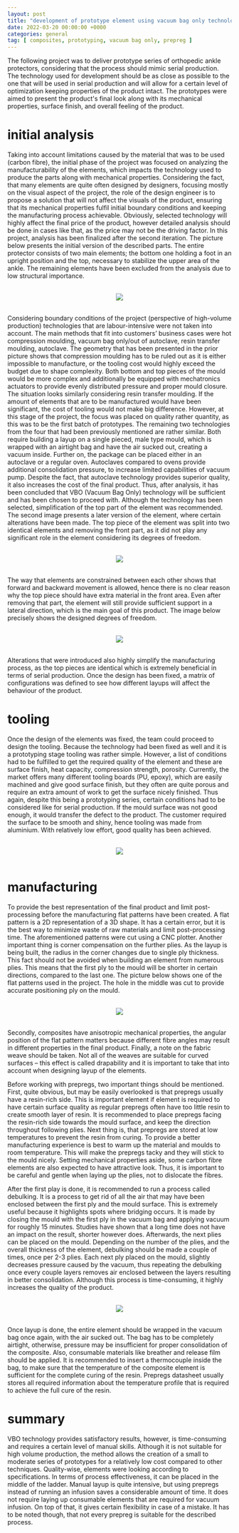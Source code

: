 ```yaml
---
layout: post
title: "development of prototype element using vacuum bag only technology."
date: 2022-03-20 00:00:00 +0000
categories: general
tag: [ composites, prototyping, vacuum bag only, prepreg ]
---
```


The following project was to deliver prototype series of orthopedic ankle protectors, considering that the process
should mimic serial production.
The technology used for development should be as close as possible to the one that will be used in serial production and
will allow for a certain level of optimization keeping properties of the product intact.
The prototypes were aimed to present the product's final look along with its mechanical properties, surface finish, and
overall feeling of the product.

# initial analysis

Taking into account limitations caused by the material that was to be used (carbon fibre), the initial phase of the
project was focused on analyzing the manufacturability of the elements,
which impacts the technology used to produce the parts along with mechanical properties. Considering the fact, that many
elements are quite often designed by designers,
focusing mostly on the visual aspect of the project, the role of the design engineer is to propose a solution that will
not affect the visuals of the product,
ensuring that its mechanical properties fulfil initial boundary conditions and keeping the manufacturing process
achievable. Obviously,
selected technology will highly affect the final price of the product, however detailed analysis should be done in cases
like that, as the price may not be the driving factor.
In this project, analysis has been finalized after the second iteration. The picture below presents the initial version
of the described parts. The entire protector consists of two main elements;
the bottom one holding a foot in an upright position and the top, necessary to stabilize the upper area of the ankle.
The remaining elements have been excluded from the analysis due to low structural importance.

<br>
<center>
<img src="https://raw.githubusercontent.com/furmanp/my-personal-website/6b45c1c80cd0e60d29031cbaa3f3412a06e61a56/_posts/2022-03-21-composite-element-using-VBO/assets/image-1.png">
</center><br>


Considering boundary conditions of the project (perspective of high-volume production) technologies that are
labour-intensive were not taken into account.
The main methods that fit into customers’ business cases were hot compression moulding, vacuum bag only/out of
autoclave, resin transfer moulding, autoclave.
The geometry that has been presented in the prior picture shows that compression moulding has to be ruled out as it is
either impossible to manufacture,
or the tooling cost would highly exceed the budget due to shape complexity. Both bottom and top pieces of the mould
would be more complex and additionally be
equipped with mechatronics actuators to provide evenly distributed pressure and proper mould closure. The situation
looks similarly considering resin transfer moulding.
If the amount of elements that are to be manufactured would have been significant, the cost of tooling would not make
big difference. However, at this stage of the project,
the focus was placed on quality rather quantity, as this was to be the first batch of prototypes.
The remaining two technologies from the four that had been previously mentioned are rather similar.
Both require building a layup on a single pieced, male type mould, which is wrapped with an airtight bag and have the
air sucked out, creating a vacuum inside.
Further on, the package can be placed either in an autoclave or a regular oven. Autoclaves compared to ovens provide
additional consolidation pressure, to increase limited capabilities of vacuum pump.
Despite the fact, that autoclave technology provides superior quality, it also increases the cost of the final product.
Thus, after analysis, it has been concluded that VBO (Vacuum Bag Only) technology will be sufficient and has been chosen
to proceed with.
Although the technology has been selected, simplification of the top part of the element was recommended. The second
image presents a later version of the element,
where certain alterations have been made. The top piece of the element was split into two identical elements and
removing the front part, as it did not play any
significant role in the element considering its degrees of freedom.

<br>
<center>
<img src="https://raw.githubusercontent.com/furmanp/my-personal-website/6b45c1c80cd0e60d29031cbaa3f3412a06e61a56/_posts/2022-03-21-composite-element-using-VBO/assets/image-2.png">
</center><br>


The way that elements are constrained between each other shows that forward and backward movement is allowed, hence
there is no clear reason why the top piece should have extra material in the front area.
Even after removing that part, the element will still provide sufficient support in a lateral direction, which is the
main goal of this product.
The image below precisely shows the designed degrees of freedom.

<br>
<center>
<img src="https://raw.githubusercontent.com/furmanp/my-personal-website/6b45c1c80cd0e60d29031cbaa3f3412a06e61a56/_posts/2022-03-21-composite-element-using-VBO/assets/image-3.png">
</center><br>


Alterations that were introduced also highly simplify the manufacturing process, as the top pieces are identical which
is extremely beneficial in terms of serial production.
Once the design has been fixed, a matrix of configurations was defined to see how different layups will affect the
behaviour of the product.

# tooling

Once the design of the elements was fixed, the team could proceed to design the tooling. Because the technology had been
fixed as well and it is a prototyping stage tooling was rather simple.
However, a list of conditions had to be fulfilled to get the required quality of the element and these are surface
finish, heat capacity, compression strength, porosity.
Currently, the market offers many different tooling boards (PU, epoxy), which are easily machined and give good surface
finish,
but they often are quite porous and require an extra amount of work to get the surface nicely finished.
Thus again, despite this being a prototyping series, certain conditions had to be considered like for serial production.
If the mould surface was not good enough,
it would transfer the defect to the product. The customer required the surface to be smooth and shiny, hence tooling was
made from aluminium. With relatively low effort, good quality has been achieved.

<br>
<center>
<img src="https://raw.githubusercontent.com/furmanp/my-personal-website/6b45c1c80cd0e60d29031cbaa3f3412a06e61a56/_posts/2022-03-21-composite-element-using-VBO/assets/image-4.png">
</center><br>

# manufacturing

To provide the best representation of the final product and limit post-processing before the manufacturing flat patterns
have been created.
A flat pattern is a 2D representation of a 3D shape. It has a certain error, but it is the best way to minimize waste of
raw materials and limit post-processing time.
The aforementioned patterns were cut using a CNC plotter.
Another important thing is corner compensation on the further plies. As the layup is being built, the radius in the
corner changes due to single ply thickness.
This fact should not be avoided when building an element from numerous plies. This means that the first ply to the mould
will be shorter in certain directions, compared to the last one.
The picture below shows one of the flat patterns used in the project. The hole in the middle was cut to provide accurate
positioning ply on the mould.

<br>
<center>
<img src="https://raw.githubusercontent.com/furmanp/my-personal-website/6b45c1c80cd0e60d29031cbaa3f3412a06e61a56/_posts/2022-03-21-composite-element-using-VBO/assets/image-5.png">
</center><br>

Secondly, composites have anisotropic mechanical properties, the angular position of the flat pattern matters because
different fibre angles may result in different properties in the final product.
Finally, a note on the fabric weave should be taken. Not all of the weaves are suitable for curved surfaces – this
effect is called drapability and it is important to take that into account when designing layup of the elements.

Before working with prepregs, two important things should be mentioned. First, quite obvious, but may be easily
overlooked is that prepregs usually have a resin-rich side.
This is important element if element is required to have certain surface quality as regular prepregs often have too
little resin to create smooth layer of resin.
It is recommended to place prepregs facing the resin-rich side towards the mould surface, and keep the direction
throughout following plies.
Next thing is, that prepregs are stored at low temperatures to prevent the resin from curing. To provide a better
manufacturing experience is best to warm up the material and moulds to room temperature.
This will make the prepregs tacky and they will stick to the mould nicely.
Setting mechanical properties aside, some carbon fibre elements are also expected to have attractive look. Thus, it is
important to be careful and gentle when laying up the plies, not to dislocate the fibres.

After the first play is done, it is recommended to run a process called debulking. It is a process to get rid of all the
air that may have been enclosed between the first ply and the mould surface.
This is extremely useful because it highlights spots where bridging occurs. It is made by closing the mould with the
first ply in the vacuum bag and applying vacuum for roughly 15 minutes.
Studies have shown that a long time does not have an impact on the result, shorter however does. Afterwards, the next
plies can be placed on the mould.
Depending on the number of the plies, and the overall thickness of the element, debulking should be made a couple of
times, once per 2-3 plies. Each next ply placed on the mould, slightly decreases pressure caused
by the vacuum, thus repeating the debulking once every couple layers removes air enclosed between the layers resulting
in better consolidation.
Although this process is time-consuming,
it highly increases the quality of the product.

<br>
<center>
<img src="https://raw.githubusercontent.com/furmanp/my-personal-website/6b45c1c80cd0e60d29031cbaa3f3412a06e61a56/_posts/2022-03-21-composite-element-using-VBO/assets/image-6.jpg">
</center><br>

Once layup is done, the entire element should be wrapped in the vacuum bag once again, with the air sucked out. The bag
has to be completely airtight, otherwise,
pressure may be insufficient for proper consolidation of the composite. Also, consumable materials like breather and
release film should be applied.
It is recommended to insert a thermocouple inside the bag, to make sure that the temperature of the composite element is
sufficient for the complete curing of the resin.
Prepregs datasheet usually stores all required information about the temperature profile that is required to achieve the
full cure of the resin.

# summary

VBO technology provides satisfactory results, however, is time-consuming and requires a certain level of manual skills.
Although it is not suitable for high volume production,
the method allows the creation of a small to moderate series of prototypes for a relatively low cost compared to other
techniques.
Quality-wise, elements were looking according to specifications.
In terms of process effectiveness, it can be placed in the middle of the ladder.
Manual layup is quite intensive, but using prepregs instead of running an infusion saves a considerable amount of time.
It does not require laying up consumable elements that are required for vacuum infusion. On top of that, it gives
certain flexibility in case of a mistake.
It has to be noted though, that not every prepreg is suitable for the described process. 
